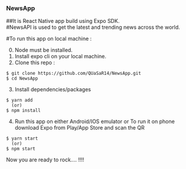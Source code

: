 ### NewsApp

##It is React Native app build using Expo SDK.  
#NewsAPI is used to get the latest and trending news across the world. 

#To run this app on local machine :

0. Node must be installed.
1. Install expo cli on your local machine. 
2. Clone this repo : 

```
$ git clone https://github.com/QUaSaR14/NewsApp.git
$ cd NewsApp
```

3. Install dependencies/packages
```
$ yarn add 
  (or)
$ npm install
```

4. Run this app on either Android/IOS emulator or 
 To run it on phone download Expo from Play/App Store and scan the QR
```
$ yarn start 
  (or)
$ npm start
```

Now you are ready to rock.... !!!!
